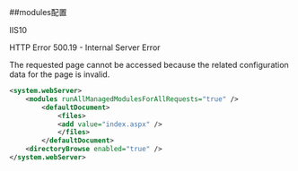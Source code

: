 ﻿##modules配置

IIS10

HTTP Error 500.19 - Internal Server Error

The requested page cannot be accessed because the related configuration data for the page is invalid.


```xml
<system.webServer>
	<modules runAllManagedModulesForAllRequests="true" />
		<defaultDocument>
			<files>
			<add value="index.aspx" />
			</files>
		</defaultDocument>
	<directoryBrowse enabled="true" />
</system.webServer>
```
